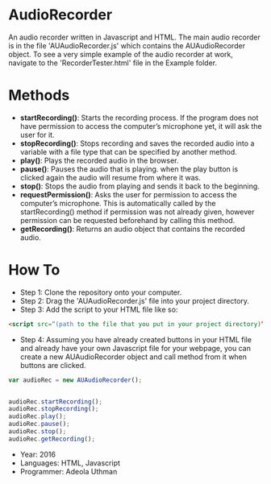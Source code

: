 # AudioRecorder

An audio recorder written in Javascript and HTML. The main audio recorder is in the file 'AUAudioRecorder.js' which contains the AUAudioRecorder object. To see a very simple example of the audio recorder at work, navigate to the 'RecorderTester.html' file in the Example folder.

# Methods
- **startRecording()**: Starts the recording process. If the program does not have permission to access the computer’s microphone yet, it will ask the user for it.
- **stopRecording()**: Stops recording and saves the recorded audio into a variable with a file type that can be specified by another method.
- **play()**: Plays the recorded audio in the browser.
- **pause()**: Pauses the audio that is playing. when the play button is clicked again the audio will resume from where it was.
- **stop()**: Stops the audio from playing and sends it back to the beginning.
- **requestPermission()**: Asks the user for permission to access the computer’s microphone. This is automatically called by the startRecording() method if permission was not already given, however permission can be requested beforehand by calling this method.
- **getRecording()**: Returns an audio object that contains the recorded audio.


# How To
- Step 1: Clone the repository onto your computer.
- Step 2: Drag the 'AUAudioRecorder.js' file into your project directory.
- Step 3: Add the script to your HTML file like so: 
```html
<script src=“(path to the file that you put in your project directory)”></script>
```
- Step 4: Assuming you have already created buttons in your HTML file and already have your own Javascript file for your webpage, you can create a new AUAudioRecorder object and call method from it when buttons are clicked.
```javascript
var audioRec = new AUAudioRecorder();


audioRec.startRecording();
audioRec.stopRecording();
audioRec.play();
audioRec.pause();
audioRec.stop();
audioRec.getRecording();

```


- Year: 2016
- Languages: HTML, Javascript
- Programmer: Adeola Uthman
